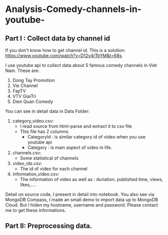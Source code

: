 # Analysis-Comedy-channels-in-youtube-

## Part I : Collect data by channel id
If you don't know how to get channel id. This is a solution: https://www.youtube.com/watch?v=D12v4rTtiYM&t=68s.

I use youtube api to collect data about 5 famous comedy channels in Viet Nam. These are: 
  1. Dong Tay Promotion
  2. Vie Channel
  3. FapTV
  4. VTV GiaiTri
  5. Dien Quan Comedy

You can see in detail data in Data Folder: 
  1. category_video.csv: 
      - I read source from html-parse and extract it to csv file
      - This file has 2 columns: 
          - CategoryId : is similar category id of video when you use youtube api
          - Category : is main aspect of video in life.
  2. channels.csv:
      - Some statistical of channels
  3. video_ids.csv: 
      - The id of video for each channel
  4. information_video.csv:
      - The information of video as well as : duriation, published time, views, likes,....

Detail on source code, I present in detail into notebook. You also see via MongoDB Compass, I made an small demo to import data up to MongoDB Cloud. But I hiden my hostname, username and password. Please contact me to get these informations.
  
  ## Part II: Preprocessing data.
  
  
